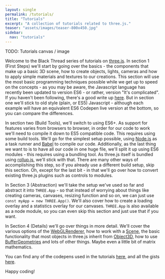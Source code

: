 ```yaml
---
layout: single
permalink: /tutorials/
title: "Tutorials"
excerpt: "A collection of tutorials related to three.js."
teaser: "assets/images/teaser-800x450.jpg"
sidebar:
  nav: "tutorials"
---
```


TODO: Tutorials canvas / image

Welcome to the Black Thread series of tutorials on [three.js](https://threejs.org/). In section 1 (First Steps) we'll start by going over the basics - the components that make up a basic 3D scene, how to create objects, lights, cameras and how to apply simple materials and textures to our creations. This section will use the most basic programming techniques possible while we get up to speed on the concepts - as you may be aware, the Javascript language has recently been updated to version ES6 - or rather, version "It's complicated". If you haven't been following, there's a good write up [here](https://benmccormick.org/2015/09/14/es5-es6-es2016-es-next-whats-going-on-with-javascript-versioning/). But in section one we'll stick to old style (plain, or ES5) Javascript - although each example will have an equivalent ES6 Codepen live version at the bottom, so you can compare the differences.

In section two (Build Tools), we'll switch to using ES6+. As support for features varies from browsers to browser, in order for our code to work we'll need to compile it down to ES5 compatible code. This requires using some build tools. We'll go for the simplest setup possible, using [Node.js](https://nodejs.org/en/) as a task runner and [Babel](https://babeljs.io/) to compile our code. Additionally, as the last thing we want to is to have all our code in one huge file, we'll split it up using ES6 modules - this requires using a bundling tool. As three.js itself is bundled using [rollup.js](https://rollupjs.org/), we'll stick with that. There are many other ways of accomplishing this step, so if you already use a different build setup, skip this section. Oh, except for the last bit - in that we'll go over how to convert existing three.js plugins such as controls to modules. 

In Section 3 (Abstraction) we'll take the setup we've used so far and abstract it into `THREE.App` - so that instead of worrying about things like creating cameras, canvases, resizing function and so on, we can just use <br>`const myApp = new THREE.App()`. We'll also cover how to create a loading overlay and a statistics overlay for our canvases. `THREE.App` is also available as a node module, so you can even skip this section and just use that if you want. 

In Section 4 (Details) we'll go over things in more detail. We'll cover the various options of the [WebGLRenderer](https://threejs.org/docs/#Reference/Renderers/WebGLRenderer), how to work with a [Scene](https://threejs.org/docs/#Reference/Scenes/Scene), the basic functionality that most objects in three.js inherit from [Object3D](https://threejs.org/docs/#Reference/Core/Object3D), how to use [BufferGeometries](https://threejs.org/docs/#Reference/Core/BufferGeometry) and lots of other things. Maybe even a little bit of matrix mathematics. 

You can find any of the codepens used in the tutorials [here]((http://codepen.io/collection/DKNVdO/)), and all the gists [here](https://gist.github.com/looeee/). 

Happy coding! 